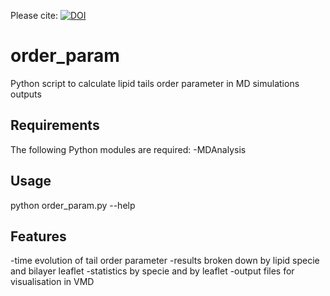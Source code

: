 Please cite: [![DOI](https://zenodo.org/badge/doi/10.5281/zenodo.10538.png)](http://dx.doi.org/10.5281/zenodo.10538)

order_param
===========

Python script to calculate lipid tails order parameter in MD simulations outputs

Requirements
------------
The following Python modules are required:
-MDAnalysis

Usage
-----
python order_param.py --help

Features
--------
-time evolution of tail order parameter
-results broken down by lipid specie and bilayer leaflet
-statistics by specie and by leaflet
-output files for visualisation in VMD
